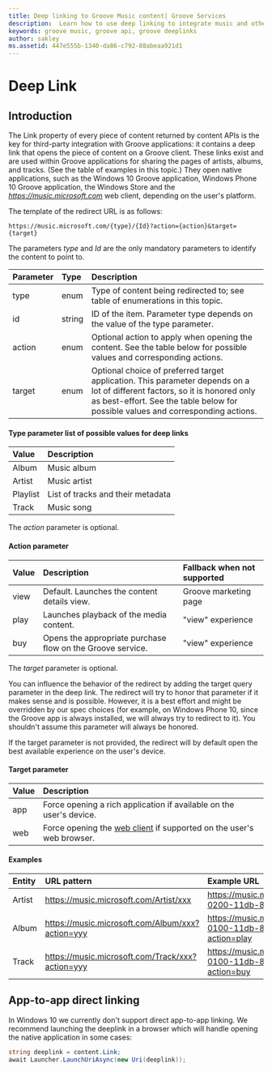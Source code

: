 ```yaml
---
title: Deep linking to Groove Music content| Groove Services
description:  Learn how to use deep linking to integrate music and other third-party content into your Groove app.
keywords: groove music, groove api, groove deeplinks
author: sakley
ms.assetid: 447e555b-1340-da86-c792-88abeaa921d1
---
```


# Deep Link
## Introduction
The Link property of every piece of content returned by content APIs is the key for third-party integration with Groove applications: it contains a deep link that opens the piece of content on a Groove client. These links exist and are used within Groove applications for sharing the pages of artists, albums, and tracks. (See the table of examples in this topic.) They open native applications, such as the Windows 10 Groove application, Windows Phone 10 Groove application, the Windows Store and the *https://music.microsoft.com* web client, depending on the user's platform.    

The template of the redirect URL is as follows:   

```
https://music.microsoft.com/{type}/{Id}?action={action}&target={target}
```

The parameters *type* and *Id* are the only mandatory parameters to identify the content to point to.  

|Parameter|Type|Description|
|:----|:----|:----|
|type|enum|Type of content being redirected to; see table of enumerations in this topic.|
|id|string|ID of the item. Parameter type depends on the value of the type parameter.|
|action|enum|Optional action to apply when opening the content. See the table below for possible values and corresponding actions. |
|target|enum|Optional choice of preferred target application. This parameter depends on a lot of different factors, so it is honored only as best-effort. See the table below for possible values and corresponding actions.|

#### Type parameter list of possible values for deep links   

|Value|Description|
|:----|:----|
|Album|Music album|
|Artist|Music artist|
|Playlist|List of tracks and their metadata|
|Track|Music song|

The *action* parameter is optional.

#### Action parameter

| Value | Description                                                | Fallback when not supported |
|:------|:-----------------------------------------------------------|:----------------------------|
| view  | Default. Launches the content details view.                | Groove marketing page       |
| play  | Launches playback of the media content.                    | "view" experience           |
| buy   | Opens the appropriate purchase flow on the Groove service. | "view" experience           |

The *target* parameter is optional.  

You can influence the behavior of the redirect by adding the target query parameter in the deep link. The redirect will try to honor that parameter if it makes sense and is possible. However, it is a best effort and might be overridden by our spec choices (for example, on Windows Phone 10, since the Groove app is always installed, we will always try to redirect to it). You shouldn't assume this parameter will always be honored.

If the target parameter is not provided, the redirect will by default open the best available experience on the user's device.

#### Target parameter

|Value|Description|
|:----|:----|
|app|Force opening a rich application if available on the user's device.|
|web|Force opening the [web client](http://www.music.microsoft.com) if supported on the user's web browser.

#### Examples

| Entity | URL pattern                                      | Example URL                                                                        |
|:-------|:-------------------------------------------------|:-----------------------------------------------------------------------------------|
| Artist | https://music.microsoft.com/Artist/xxx           | https://music.microsoft.com/Artist/07070000-0200-11db-89ca-0019b92a3933            |
| Album  | https://music.microsoft.com/Album/xxx?action=yyy | https://music.microsoft.com/Album/bcafef07-0100-11db-89ca-0019b92a3933?action=play |
| Track  | https://music.microsoft.com/Track/xxx?action=yyy | https://music.microsoft.com/Track/c1afef07-0100-11db-89ca-0019b92a3933?action=buy  |

## App-to-app direct linking
In Windows 10 we currently don't support direct app-to-app linking. We recommend launching the deeplink in a browser which will handle opening the native application in some cases:

```csharp
string deeplink = content.Link;
await Launcher.LaunchUriAsync(new Uri(deeplink));
```
